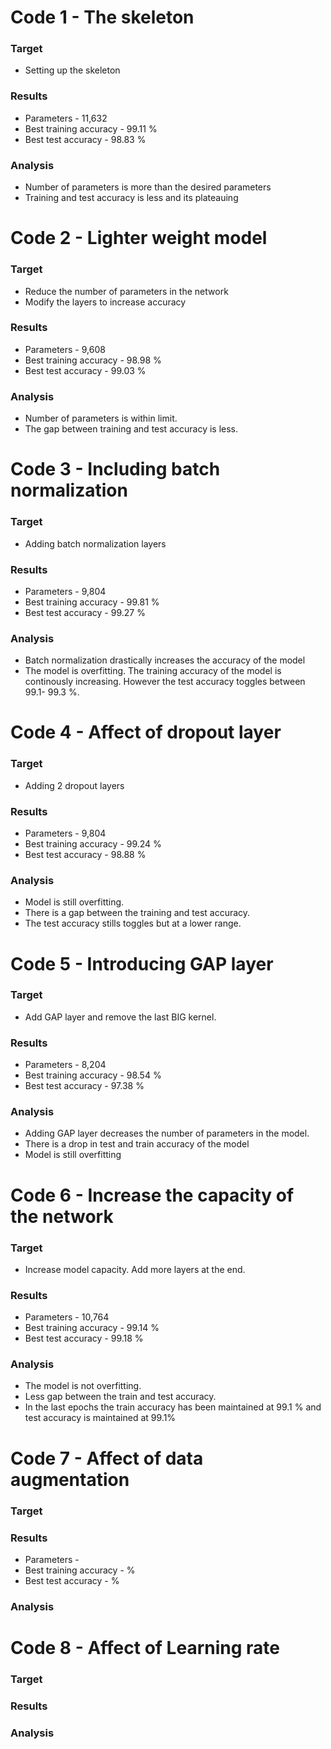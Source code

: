 # Code 1 - The skeleton
### **Target** 
- Setting up the skeleton 
### **Results** 
- Parameters - 11,632
- Best training accuracy - 99.11 \%
- Best test accuracy - 98.83 \% <br/>
### **Analysis**
- Number of parameters is more than the desired parameters
- Training and test accuracy is less and its plateauing <br/>

# Code 2 - Lighter weight model
### **Target**
- Reduce the number of parameters in the network
- Modify the layers to increase accuracy
### **Results**
- Parameters - 9,608
- Best training accuracy - 98.98 \%
- Best test accuracy - 99.03 \% <br/>
### **Analysis**
- Number of parameters is within limit.
- The gap between training and test accuracy is less.<br/>

# Code 3 - Including batch normalization
### **Target**
- Adding batch normalization layers
### **Results**
- Parameters - 9,804
- Best training accuracy - 99.81 \%
- Best test accuracy - 99.27 \% <br/>
### **Analysis**
- Batch normalization drastically increases the accuracy of the model
- The model is overfitting. The training accuracy of the model is continously increasing. However the test accuracy toggles between 99.1- 99.3 \%.

# Code 4 -  Affect of dropout layer
### **Target**
- Adding 2 dropout layers
### **Results**
- Parameters - 9,804
- Best training accuracy - 99.24 \%
- Best test accuracy - 98.88 \% <br/>
### **Analysis**
- Model is still overfitting. 
- There is a gap between the training and test accuracy.
- The test accuracy stills toggles but at a lower range.

# Code 5 -  Introducing GAP layer
### **Target**
- Add GAP layer and remove the last BIG kernel.
### **Results**
- Parameters - 8,204
- Best training accuracy - 98.54 \%
- Best test accuracy - 97.38 \% <br/>
### **Analysis**
- Adding GAP layer decreases the number of parameters in the model.
- There is a drop in test and train accuracy of the model
- Model is still overfitting

# Code 6 - Increase the capacity of the network
### **Target**
- Increase model capacity. Add more layers at the end.
### **Results**
- Parameters - 10,764
- Best training accuracy - 99.14 \%
- Best test accuracy - 99.18 \% <br/>
### **Analysis**
- The model is not overfitting.
- Less gap between the train and test accuracy.
- In the last epochs the train accuracy has been maintained at 99.1 % and test accuracy is maintained at 99.1%

# Code 7 -  Affect of data augmentation
### **Target**

### **Results**
- Parameters - 
- Best training accuracy -  \%
- Best test accuracy -  \% <br/>
### **Analysis**


# Code 8 -  Affect of Learning rate
### **Target**

### **Results**

### **Analysis**


